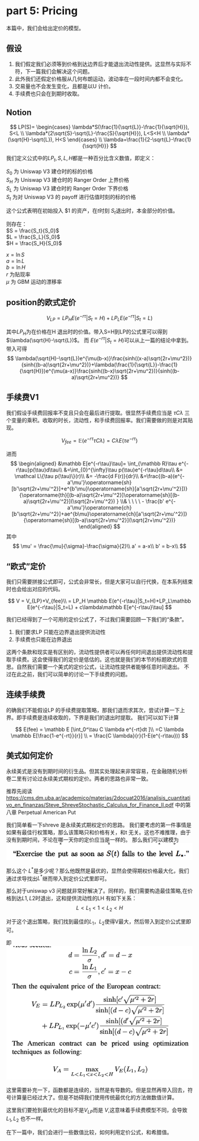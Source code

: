 # part 5: Pricing  

本篇中，我们会给出定价的模型。

## 假设
1. 我们假定我们必须等到价格到达边界后才能退出流动性提供。这显然与实际不符，下一篇我们会解决这个问题。
2. 此外我们还假定价格服从几何布朗运动，波动率在一段时间内都不会变化。
3. 交易量也不会发生变化，且都是以U 计价。
4. 手续费也只会在到期时收取。


## Notion


$$
LP(S)=
\begin{cases}
\lambda*S(\frac{1}{\sqrt{L}}-\frac{1}{\sqrt{H}}), S<L \\
\lambda*(2\sqrt{S}-\sqrt{L}-\frac{S}{\sqrt{H}}), L<S<H \\
\lambda*(\sqrt{H}-\sqrt{L}), H<S
\end{cases} \\
\lambda=\frac{1}{2-\sqrt{L}-\frac{1}{\sqrt{H}}}
$$

我们定义公式中的$LP_t, S, L, H$都是一种百分比含义数值，即定义：

$S_0$ 为 Uniswap V3 建仓时的标的价格  
$S_H$ 为 Uniswap V3 建仓时的 Ranger Order 上界价格  
$S_L$ 为 Uniswap V3 建仓时的 Ranger Order 下界价格  
$S_t$ 为对 Uniswap V3 的 payoff 进行估值时刻的标的价格

这个公式表明在初始投入 \$1 的资产，在$t$时刻 $S_t$退出时，本金部分的价值。


则存在：  
$S = \frac{S_t}{S_0}$  
$L = \frac{S_L}{S_0}$  
$H = \frac{S_H}{S_0}$

$x = \ln S$  
$a = \ln L$  
$b = \ln H$  
$r$ 为贴现率  
$\mu$ 为 GBM 运动的漂移率

## position的欧式定价

$$
V_{LP}=LP_HE(e^{-r\tau}|S_t=H)+LP_LE(e^{-r\tau}|S_t=L) 
$$

其中$LP_H$为在价格在H 退出时的价值。带入S=H到LP的公式里可以得到$\lambda(\sqrt{H}-\sqrt{L})$。
而 $E(e^{-r\tau}|S_t=H)$可以从上一篇的结论中拿到。
带入可得
$$
\lambda(\sqrt{H}-\sqrt{L})e^{\mu(b-x)}\frac{sinh((x-a)\sqrt{2r+\mu^2})}{sinh((b-a)\sqrt{2r+\mu^2})}+\lambda(\frac{1}{\sqrt{L}}-\frac{1}{\sqrt{H}})e^{\mu(a-x)}\frac{sinh((b-x)\sqrt{2r+\mu^2})}{sinh((b-a)\sqrt{2r+\mu^2})}
$$


## 手续费V1

我们假设手续费回报率不变且只会在最后进行提取。很显然手续费应当是 $\tau C \lambda$ 三个变量的乘积。收取的时长，流动性，和手续费回报率。我们需要做的则是对其贴现。

$$V_{fee} = \mathbb E(e^{-r\tau} \tau C\lambda) = C\lambda E(\tau e^{-r \tau})$$

进而
$$
\begin{aligned}
&\mathbb E[e^{-r\tau}\tau]= \int_{\mathbb R}\tau e^{-r\tau}p(\tau)d\tau\\
 &=\int_{0}^{\infty}\tau p(\tau)e^{-r\tau}d\tau\\
 &= \mathcal L\{\tau p(\tau)\}(r)\\
 &= -\frac{d F(r)}{dr}\\
&=\frac{(b-a)(e^{-a'\mu'}\operatorname{sh}[b'\sqrt{2r+\mu'^2}]+e^{b'\mu}\operatorname{sh}[a'\sqrt{2r+\mu'^2}])}{\operatorname{th}[(b-a)\sqrt{2r+\mu'^2}]\operatorname{sh}[(b-a)\sqrt{2r+\mu'^2}](\sqrt{2r+\mu'^2}) }
 \\& \ \ \ \ -
\frac{b' e^{-a'\mu'}\operatorname{ch}[b'\sqrt{2r+\mu'^2}]+ae^{b\mu}\operatorname{ch}[a'\sqrt{2r+\mu'^2}]}{\operatorname{sh}[(b-a)\sqrt{2r+\mu'^2}](\sqrt{2r+\mu'^2})}
\end{aligned}
$$
其中 
$$
\mu' = \frac{\mu}{\sigma}-\frac{\sigma}{2}\\
a' = a-x\\
b' = b-x\\
$$

## “欧式”定价
我们只需要拼接公式即可，公式会非常长，但是大家可以自行代换，在本系列结束时也会给出对应的代码。

$$
V = V_{LP}+V_{fee}\\
= LP_H \mathbb E(e^{-r\tau}|S_t=H)+LP_L\mathbb E(e^{-r\tau}|S_t=L) + c\lambda\mathbb E[e^{-r\tau}\tau]
$$

我们已经得到了一个可用的定价公式了，不过我们需要回顾一下我们的“条款”。
1. 我们要求LP 只能在边界退出提供流动性
2. 手续费也只能在边界退出

这两个条款和现实是有区别的，流动性提供者可以再任何时间退出提供流动性和提取手续费。这会使得我们的定价是低估的。这也就是我们的本节的标题欧式的意思。自然我们需要一个美式的定价公式，让流动性提供者能够任意时间退出。
不过在此之前，我们可以简单的讨论一下手续费的问题。

## 连续手续费
的确我们不能假设LP 的手续费提取策略，那我们退而求其次，尝试计算一下上界。即手续费是连续收取的，下界是我们的退出时提取。
我们可以如下计算

$$
E(fee) = \mathbb E [\int_0^\tau C \lambda e^{-rt}dt ]\\
=C \lambda \mathbb E[\frac{1-e^{-rt}}{r}]  \\
 =  \frac{C \lambda}{r}(1-E(e^{-r\tau}))
$$


## 美式如何定价
永续美式是没有到期时间的衍生品。但其实处理起来非常容易，在金融随机分析 卷二里有讨论过永续美式期权的定价。两者的思路也非常一致。

推荐先阅读 https://cms.dm.uba.ar/academico/materias/2docuat2016/analisis_cuantitativo_en_finanzas/Steve_ShreveStochastic_Calculus_for_Finance_II.pdf 中的第八章 Perpetual American Put 

我们简单看一下shreve 是永续美式期权定价的思路。
我们要考虑的第一件事情是如果有最佳行权策略，那么该策略只和价格有关，和t 无关。这也不难推理，由于没有到期时间，不论在哪一天你的定价应当是一样的。
那么我们可以建模为
![alt text](image.png)

那么这个 $L^*$是多少呢？那么他既然是最优的，显然会使得期权价格最大化，我们通过求导找出$L^*$继而带入到定价公式里即可。

那么对于uniswap v3 问题就非常好解决了。同样的，我们需要构造最佳策略,在价格到达$L1,L2$时退出，这和提供流动性的LH 有如下关系：
$$L<L_1<1<L_2<H$$

对于这个退出策略，我们找到最佳的$L_1$，$L_2$使得V最大，然后带入到定价公式里即可。

即
![alt text](image-1.png)


这里需要补充一下，函数都是连续的，当然是有导数的。但是显然再带入回去，符号计算量已经过大了。但是不妨碍我们使用传统最优化的方法做数值计算。

这里我们要抢到最优化的目标不是$V_{LP}$而是 $V$,这意味着手续费模型不同，会导致$L_1,L_2$ 也不一样。

在下一篇中，我们会进行一些数值比较，如何利用定价公式，和希腊值。